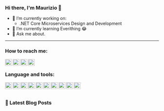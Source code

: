 ### Hi there, I'm Maurizio 👋

- 🔭 I’m currently working on:
  -  .NET Core Microservices Design and Development
- 🌱 I’m currently learning Everithing 😂
- 💬 Ask me about.

---

### How to reach me:

[<img align="left" alt="maurizioattanasi | GMail" width="22px" src="https://cdn.jsdelivr.net/npm/simple-icons@3/icons/gmail.svg" />][gmail]
[<img align="left" alt="maurizioattanasi | LinkedIn" width="22px" src="https://cdn.jsdelivr.net/npm/simple-icons@3/icons/linkedin.svg" />][linkedin]
[<img align="left" alt="maurizioattanasi | Twitter" width="22px" src="https://cdn.jsdelivr.net/npm/simple-icons@3/icons/blogger.svg" />][blogger]
[<img align="left" alt="maurizioattanasi | Twitter" width="22px" src="https://cdn.jsdelivr.net/npm/simple-icons@3/icons/twitter.svg" />][twitter]

<br />

### Language and tools:

[<img align="left" alt="maurizioattanasi | Visual Studio Code" width="22px" src="https://cdnjs.cloudflare.com/ajax/libs/simple-icons/3.4.0/visualstudiocode.svg" />][blogger]
[<img align="left" alt="maurizioattanasi | Visual Studio" width="22px" src="https://cdnjs.cloudflare.com/ajax/libs/simple-icons/3.4.0/visualstudio.svg" />][blogger]
[<img align="left" alt="maurizioattanasi | C++" width="22px" src="https://cdnjs.cloudflare.com/ajax/libs/simple-icons/3.4.0/cplusplus.svg" />][blogger]
[<img align="left" alt="maurizioattanasi | C#" width="22px" src="https://cdnjs.cloudflare.com/ajax/libs/simple-icons/3.4.0/csharp.svg" />][blogger]
[<img align="left" alt="maurizioattanasi | git" width="22px" src="https://cdnjs.cloudflare.com/ajax/libs/simple-icons/3.4.0/git.svg" />][blogger]
[<img align="left" alt="maurizioattanasi | GitHub" width="22px" src="https://cdnjs.cloudflare.com/ajax/libs/simple-icons/3.4.0/github.svg" />][blogger]
[<img align="left" alt="maurizioattanasi | Azure DevOps" width="22px" src="https://cdnjs.cloudflare.com/ajax/libs/simple-icons/3.4.0/azuredevops.svg" />][blogger]
[<img align="left" alt="maurizioattanasi | Azure Pipelines" width="22px" src="https://cdnjs.cloudflare.com/ajax/libs/simple-icons/3.4.0/azurepipelines.svg" />][blogger]
[<img align="left" alt="maurizioattanasi | Microsoft SQL Server" width="22px" src="https://cdnjs.cloudflare.com/ajax/libs/simple-icons/3.4.0/microsoftsqlserver.svg" />][blogger]
[<img align="left" alt="maurizioattanasi | Terminal" width="22px" src="https://cdnjs.cloudflare.com/ajax/libs/open-iconic/1.1.1/png/terminal-2x.png" />][blogger]
  
<br />
<br />

### 📒 Latest Blog Posts

<!-- BLOG-POST-LIST:START -->
<!-- BLOG-POST-LIST:END -->

[gmail]:mailto:maurizio.attanasi@gmail.com
[linkedin]:https://www.linkedin.com/in/maurizioattanasi
[twitter]:https://twitter.com/mau970
[blogger]:https://maurizioattanasi.blogspot.com/